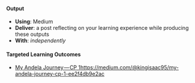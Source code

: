 #### Output
- **Using**: Medium
- **Deliver**: a post reflecting on your learning experience while producing these outputs
- **With**: *independently*

#### Targeted Learning Outcomes
- [My Andela Journey — CP 1]()https://medium.com/@kingisaac95/my-andela-journey-cp-1-ee2f4db9e2ac
